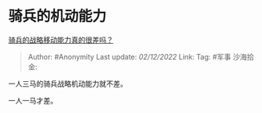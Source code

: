 # 骑兵的机动能力
[骑兵的战略移动能力真的很差吗？](https://www.zhihu.com/question/568159220/answer/2775838082)

> Author: #Anonymity
> Last update: *02/12/2022*
> Link:
> Tag: #军事
> 沙海拾金:

一人三马的骑兵战略机动能力就不差。

一人一马才差。
